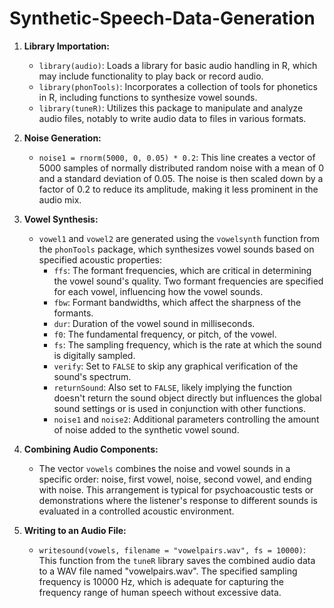 # Synthetic-Speech-Data-Generation

1. **Library Importation:**
   - `library(audio)`: Loads a library for basic audio handling in R, which may include functionality to play back or record audio.
   - `library(phonTools)`: Incorporates a collection of tools for phonetics in R, including functions to synthesize vowel sounds.
   - `library(tuneR)`: Utilizes this package to manipulate and analyze audio files, notably to write audio data to files in various formats.

2. **Noise Generation:**
   - `noise1 = rnorm(5000, 0, 0.05) * 0.2`: This line creates a vector of 5000 samples of normally distributed random noise with a mean of 0 and a standard deviation of 0.05. The noise is then scaled down by a factor of 0.2 to reduce its amplitude, making it less prominent in the audio mix.

3. **Vowel Synthesis:**
   - `vowel1` and `vowel2` are generated using the `vowelsynth` function from the `phonTools` package, which synthesizes vowel sounds based on specified acoustic properties:
     - `ffs`: The formant frequencies, which are critical in determining the vowel sound's quality. Two formant frequencies are specified for each vowel, influencing how the vowel sounds.
     - `fbw`: Formant bandwidths, which affect the sharpness of the formants.
     - `dur`: Duration of the vowel sound in milliseconds.
     - `f0`: The fundamental frequency, or pitch, of the vowel.
     - `fs`: The sampling frequency, which is the rate at which the sound is digitally sampled.
     - `verify`: Set to `FALSE` to skip any graphical verification of the sound's spectrum.
     - `returnSound`: Also set to `FALSE`, likely implying the function doesn't return the sound object directly but influences the global sound settings or is used in conjunction with other functions.
     - `noise1` and `noise2`: Additional parameters controlling the amount of noise added to the synthetic vowel sound.

4. **Combining Audio Components:**
   - The vector `vowels` combines the noise and vowel sounds in a specific order: noise, first vowel, noise, second vowel, and ending with noise. This arrangement is typical for psychoacoustic tests or demonstrations where the listener's response to different sounds is evaluated in a controlled acoustic environment.

5. **Writing to an Audio File:**
   - `writesound(vowels, filename = "vowelpairs.wav", fs = 10000)`: This function from the `tuneR` library saves the combined audio data to a WAV file named "vowelpairs.wav". The specified sampling frequency is 10000 Hz, which is adequate for capturing the frequency range of human speech without excessive data.
